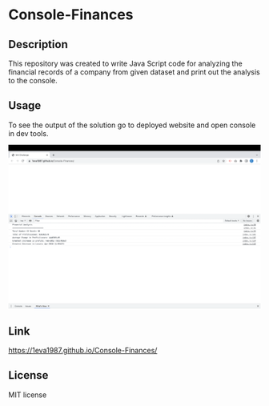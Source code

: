 # Console-Finances

## Description

This repository was created to write Java Script code for analyzing the financial records of a company from given dataset and print out the analysis to the console.

## Usage

To see the output of the solution go to deployed website and open console in dev tools.

![image of deployed Console-Finances webpage](./images/Screenshot%202022-12-15%20at%2016.39.26.png)

## Link

https://1eva1987.github.io/Console-Finances/

## License

MIT license
